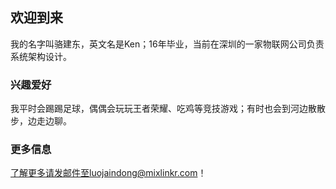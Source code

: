 ## 欢迎到来

我的名字叫骆建东，英文名是Ken；16年毕业，当前在深圳的一家物联网公司负责系统架构设计。



### 兴趣爱好

我平时会踢踢足球，偶偶会玩玩王者荣耀、吃鸡等竞技游戏；有时也会到河边散散步，边走边聊。


### 更多信息

了解更多请发邮件至luojaindong@mixlinkr.com！
